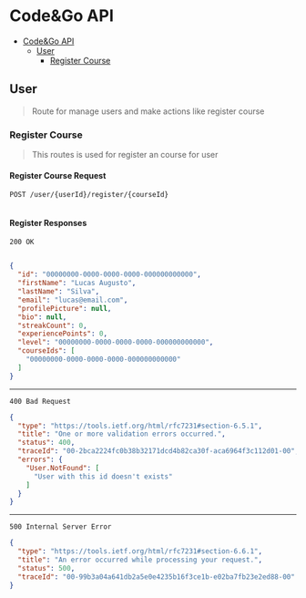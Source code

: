 
# Code&Go API

- [Code&Go API](../../README.md)
  - [User](#user)
    - [Register Course](#register-course)

## User

> Route for manage users and make actions like register course

### Register Course

> This routes is used for register an course for user

#### Register Course Request

```http
POST /user/{userId}/register/{courseId}
```

```json
```

#### Register Responses

```http
200 OK
```

```json

{
  "id": "00000000-0000-0000-0000-000000000000",
  "firstName": "Lucas Augusto",
  "lastName": "Silva",
  "email": "lucas@email.com",
  "profilePicture": null,
  "bio": null,
  "streakCount": 0,
  "experiencePoints": 0,
  "level": "00000000-0000-0000-0000-000000000000",
  "courseIds": [
    "00000000-0000-0000-0000-000000000000"
  ]
}
```

---

```http
400 Bad Request
```

```json
{
  "type": "https://tools.ietf.org/html/rfc7231#section-6.5.1",
  "title": "One or more validation errors occurred.",
  "status": 400,
  "traceId": "00-2bca2224fc0b38b32171dcd4b82ca30f-aca6964f3c112d01-00",
  "errors": {
    "User.NotFound": [
      "User with this id doesn't exists"
    ]
  }
}
```

---

```http
500 Internal Server Error
```

```json
{
  "type": "https://tools.ietf.org/html/rfc7231#section-6.6.1",
  "title": "An error occurred while processing your request.",
  "status": 500,
  "traceId": "00-99b3a04a641db2a5e0e4235b16f3ce1b-e02ba7fb23e2ed88-00"
}
```
